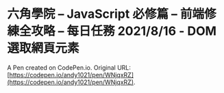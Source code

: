 # 六角學院 – JavaScript 必修篇 – 前端修練全攻略 – 每日任務 2021/8/16 - DOM 選取網頁元素 

A Pen created on CodePen.io. Original URL: [https://codepen.io/andy1021/pen/WNjqxRZ](https://codepen.io/andy1021/pen/WNjqxRZ).



